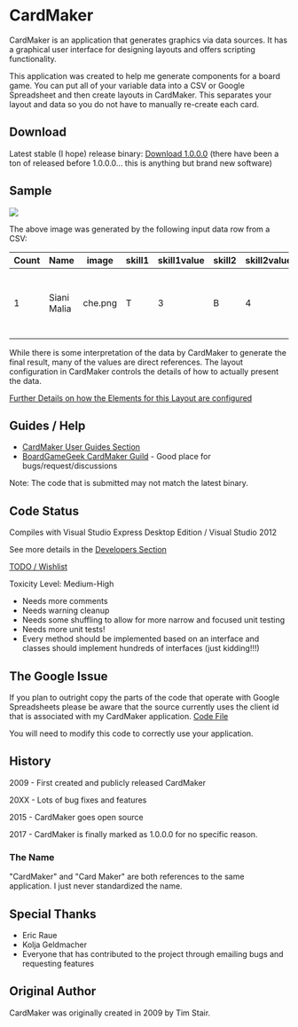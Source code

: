 # CardMaker

CardMaker is an application that generates graphics via data sources. It has a graphical user interface for designing layouts and offers scripting functionality.

This application was created to help me generate components for a board game. You can put all of your variable data into a CSV or Google Spreadsheet and then create layouts in CardMaker. This separates your layout and data so you do not have to manually re-create each card. 

## Download

Latest stable (I hope) release binary: [Download 1.0.0.0](https://github.com/nhmkdev/cardmaker/releases/tag/v.1.0.0.0) (there have been a ton of released before 1.0.0.0... this is anything but brand new software)

## Sample

![](https://raw.githubusercontent.com/wiki/nhmkdev/cardmaker/readme_sample.png)

The above image was generated by the following input data row from a CSV:

| Count | Name | image | skill1 | skill1value | skill2 | skill2value | ability |
| --- | --- | ---- | ---- | ---- | ---- | ---- | ---- |
| 1 | Siani Malia | che.png | T |  3 | B | 4 | Ranged Battle: +1 on all die Rolls @[opt] | 

While there is some interpretation of the data by CardMaker to generate the final result, many of the values are direct references. The layout configuration in CardMaker controls the details of how to actually present the data.

[Further Details on how the Elements for this Layout are configured](https://github.com/nhmkdev/cardmaker/wiki/user-readme-sample)

## Guides / Help

* [CardMaker User Guides Section](https://github.com/nhmkdev/cardmaker/wiki/user)
* [BoardGameGeek CardMaker Guild](https://www.boardgamegeek.com/guild/2250) - Good place for bugs/request/discussions

Note: The code that is submitted may not match the latest binary.

## Code Status

Compiles with Visual Studio Express Desktop Edition / Visual Studio 2012

See more details in the [Developers Section](https://github.com/nhmkdev/cardmaker/wiki/developers)

[TODO / Wishlist](https://github.com/nhmkdev/cardmaker/wiki/developers-todo)

Toxicity Level: Medium-High
 * Needs more comments
 * Needs warning cleanup
 * Needs some shuffling to allow for more narrow and focused unit testing
 * Needs more unit tests!
 * Every method should be implemented based on an interface and classes should implement hundreds of interfaces (just kidding!!!)

## The Google Issue

If you plan to outright copy the parts of the code that operate with Google Spreadsheets please be aware that the source
currently uses the client id that is associated with my CardMaker application. [Code File](https://raw.githubusercontent.com/nhmkdev/cardmaker/master/CardMaker/Card/Import/GoogleReferenceReader.cs)

You will need to modify this code to correctly use your application.

## History

2009 - First created and publicly released CardMaker

20XX - Lots of bug fixes and features

2015 - CardMaker goes open source

2017 - CardMaker is finally marked as 1.0.0.0 for no specific reason.

### The Name

"CardMaker" and "Card Maker" are both references to the same application. I just never standardized the name.

## Special Thanks

* Eric Raue
* Kolja Geldmacher
* Everyone that has contributed to the project through emailing bugs and requesting features

## Original Author

CardMaker was originally created in 2009 by Tim Stair.
